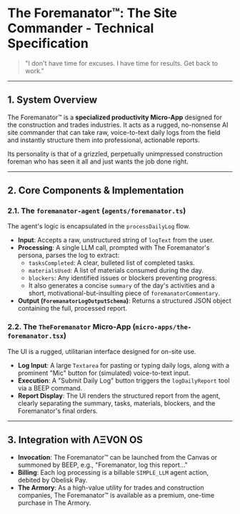 
# The Foremanator™: The Site Commander - Technical Specification

> "I don't have time for excuses. I have time for results. Get back to work."

---

## 1. System Overview

The Foremanator™ is a **specialized productivity Micro-App** designed for the construction and trades industries. It acts as a rugged, no-nonsense AI site commander that can take raw, voice-to-text daily logs from the field and instantly structure them into professional, actionable reports.

Its personality is that of a grizzled, perpetually unimpressed construction foreman who has seen it all and just wants the job done right.

---

## 2. Core Components & Implementation

### 2.1. The `foremanator-agent` (`agents/foremanator.ts`)
The agent's logic is encapsulated in the `processDailyLog` flow.
- **Input**: Accepts a raw, unstructured string of `logText` from the user.
- **Processing**: A single LLM call, prompted with The Foremanator's persona, parses the log to extract:
  - `tasksCompleted`: A clear, bulleted list of completed tasks.
  - `materialsUsed`: A list of materials consumed during the day.
  - `blockers`: Any identified issues or blockers preventing progress.
  - It also generates a concise `summary` of the day's activities and a short, motivational-but-insulting piece of `foremanatorCommentary`.
- **Output (`ForemanatorLogOutputSchema`)**: Returns a structured JSON object containing the full, processed report.

### 2.2. The `TheForemanator` Micro-App (`micro-apps/the-foremanator.tsx`)
The UI is a rugged, utilitarian interface designed for on-site use.
- **Log Input**: A large `Textarea` for pasting or typing daily logs, along with a prominent "Mic" button for (simulated) voice-to-text input.
- **Execution**: A "Submit Daily Log" button triggers the `logDailyReport` tool via a BEEP command.
- **Report Display**: The UI renders the structured report from the agent, clearly separating the summary, tasks, materials, blockers, and the Foremanator's final orders.

---

## 3. Integration with ΛΞVON OS

- **Invocation**: The Foremanator™ can be launched from the Canvas or summoned by BEEP, e.g., "Foremanator, log this report..."
- **Billing**: Each log processing is a billable `SIMPLE_LLM` agent action, debited by Obelisk Pay.
- **The Armory**: As a high-value utility for trades and construction companies, The Foremanator™ is available as a premium, one-time purchase in The Armory.

